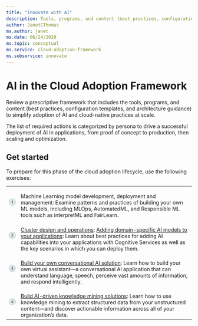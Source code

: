 ```yaml
---
title: "Innovate with AI"
description: Tools, programs, and content (best practices, configuration templates, and architecture guidance) to simplify adoption of AI and cloud-native practices at scale.
author: JanetCThomas
ms.author: janet
ms.date: 06/24/2020
ms.topic: conceptual
ms.service: cloud-adoption-framework
ms.subservice: innovate
---
```


# AI in the Cloud Adoption Framework

Review a prescriptive framework that includes the tools, programs, and content (best practices, configuration templates, and architecture guidance) to simplify adoption of AI and cloud-native practices at scale.

The list of required actions is categorized by persona to drive a successful deployment of AI in applications, from proof of concept to production, then scaling and optimization.

## Get started

To prepare for this phase of the cloud adoption lifecycle, use the following exercises:

<!-- markdownlint-disable MD033 -->

| | |
|---|---|
| ![Item 1 icon](../../_images/icons/1.png) | <br>Machine Learning model development, deployment and management: Examine patterns and practices of building your own ML models, including MLOps, AutomatedML, and Responsible ML tools such as interpretML and FairLearn. |
| ![Item 2 icon](../../_images/icons/2.png) | <br>[Cluster design and operations](./cluster-design-operations.md): [Adding domain-specific AI models to your applications](https://www.oreilly.com/library/view/building-intelligent-apps/9781492058632/ ): Learn about best practices for adding AI capabilities into your applications with Cognitive Services as well as the key scenarios in which you can deploy them.  |
| ![Item 3 icon](../../_images/icons/3.png) | <br>[Build your own conversational AI solution](https://www.oreilly.com/library/view/a-developers-guide/9781492080619/ ): Learn how to build your own virtual assistant—a conversational AI application that can understand language, speech, perceive vast amounts of information, and respond intelligently. |
| ![Item 4 icon](../../_images/icons/4.png) | <br>[Build AI-driven knowledge mining solutions](https://azure.microsoft.com/resources/a-developers-guide-to-building-ai-driven-knowledge-mining-solutions/): Learn how to use knowledge mining to extract structured data from your unstructured content—and discover actionable information across all of your organization’s data. |
